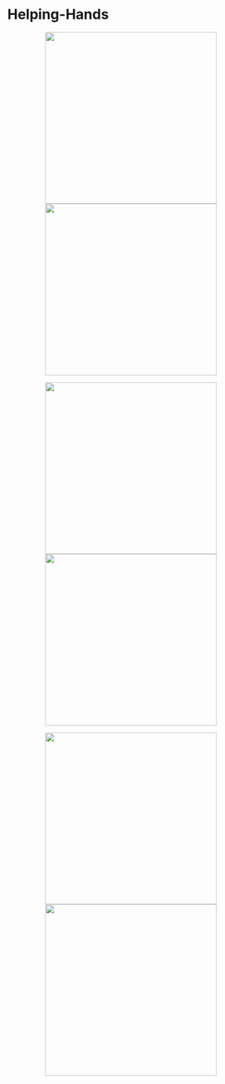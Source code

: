 # Helping-Hands

<p align="center">
  <img src="https://github.com/himangipatel/Helping-Hands/blob/master/device-2017-06-24-105713.png" width="350"/>
  <img src="https://github.com/himangipatel/Helping-Hands/blob/master/device-2017-06-24-105128.png" width="350"/>
</p>

<p align="center">
  <img src="https://github.com/himangipatel/Helping-Hands/blob/master/device-2017-06-24-105142.png" width="350"/>
    <img src="https://github.com/himangipatel/Helping-Hands/blob/master/device-2017-06-24-105203.png" width="350"/>
</p>

<p align="center">
  <img src="https://github.com/himangipatel/Helping-Hands/blob/master/device-2017-06-24-105211.png" width="350"/>
    <img src="https://github.com/himangipatel/Helping-Hands/blob/master/device-2017-06-24-105502.png" width="350"/>
</p>
